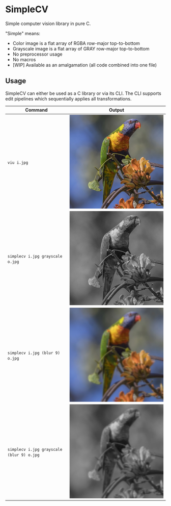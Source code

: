 # SimpleCV

Simple computer vision library in pure C.


"Simple" means:

- Color image is a flat array of RGBA row-major top-to-bottom
- Grayscale image is a flat array of GRAY row-major top-to-bottom
- No preprocessor usage
- No macros
- [WIP] Available as an amalgamation (all code combined into one file)


## Usage

SimpleCV can either be used as a C library or via its CLI.
The CLI supports edit pipelines which sequentially applies all transformations.

Command | Output
--------|-------
`viu i.jpg` | ![Parrot](./images/parrot.jpeg)
`simplecv i.jpg grayscale o.jpg` | ![Parrot Grayscale](./images/grayscale.jpeg)
`simplecv i.jpg (blur 9) o.jpg` | ![Parrot Blur](./images/blur.jpeg)
`simplecv i.jpg grayscale (blur 9) o.jpg` | ![Parrot Grayscale and Blur](./images/grayscale_blur.jpeg)
